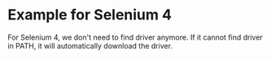 # Example for Selenium 4

For Selenium 4, we don't need to find driver anymore. If it cannot find driver in PATH, it will automatically download the driver.